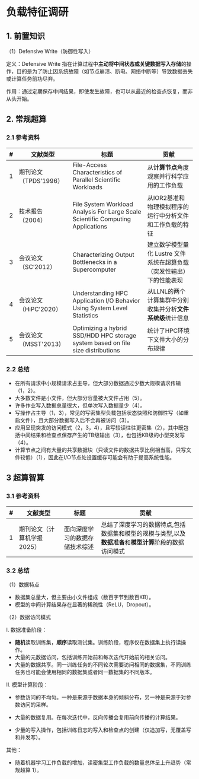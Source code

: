 # 负载特征调研

## 1. 前置知识

（1）Defensive Write（防御性写入）

定义：Defensive Write 指在计算过程中**主动将中间状态或关键数据写入存储**的操作，目的是为了防止因系统故障（如节点崩溃、断电、网络中断等）导致数据丢失或计算任务前功尽弃。

作用：通过定期保存中间结果，即使发生故障，也可以从最近的检查点恢复，而非从头开始。

## 2. 常规超算

### 2.1 参考资料

| #    | 文献类型              | 标题                                                         | 贡献                                                         |
| ---- | --------------------- | ------------------------------------------------------------ | ------------------------------------------------------------ |
| 1    | 期刊论文（TPDS’1996） | File-Access Characteristics of Parallel Scientific Workloads | 从**计算节点**角度观察并行科学应用的工作负载                 |
| 2    | 技术报告（2004）      | File System Workload Analysis For Large Scale Scientific Computing Applications | 从IOR2基准和物理模拟程序的运行中分析文件和工作负载的特征     |
| 3    | 会议论文（SC‘2012）   | Characterizing Output Bottlenecks in a Supercomputer         | 建立数学模型量化 Lustre 文件系统在超算负载（突发性输出）下的性能表现 |
| 4    | 会议论文（HiPC’2020） | Understanding HPC Application I/O Behavior  Using System Level Statistics | 从LLNL的两个计算集群中分别收集并分析**文件系统级**统计信息   |
| 5    | 会议论文（MSST'2013)  | Optimizing a hybrid SSD/HDD HPC storage system  based on file size distributions | 统计了HPC环境下文件大小的分布规律                            |

### 2.2 总结

+ 在所有请求中小规模请求占主导，但大部分数据通过少数大规模请求传输（1，2）。
+ 大多数文件是小文件，但大部分容量被大文件占用（5）。
+ 许多作业写入数据总量很大，但单次写入数据量少（4）。
+ 写操作占主导（1，3），常见的写密集型负载包括状态快照和防御性写（如重启文件），且大部分数据写入后不会再被访问（3）。
+ 应用呈现突发的访问模式（2，3，4），且写较读往往更密集（2），其中既包括中间结果和检查点保存产生的TB级输出（3），也包括KB级的小型突发写（4）。
+ 计算节点之间有大量的共享数据块（只读文件的数据共享比例相当高，只写文件较低）（1），因此在I/O节点处设置缓存可能会有助于提高系统性能。

## 3 超算智算

### 3.1 参考资料

| #    | 文献类型                   | 标题                           | 贡献                                                         |
| ---- | -------------------------- | ------------------------------ | ------------------------------------------------------------ |
| 1    | 期刊论文（计算机学报2025） | 面向深度学习的数据存储技术综述 | 总结了深度学习的数据特点,包括数据集和模型的规模与类型,以及**数据准备**和**模型计算**阶段的数据访问模式 |

### 3.2 总结

（1）数据特点

+ 数据集总量大，但主要由小文件组成（数百字节到数百KB）。
+ 模型的中间计算结果存在显著的稀疏性（ReLU，Dropout）。

（2）数据访问模式

I. 数据准备阶段：

+ **随机**读取训练集，**顺序**读取测试集。训练阶段，程序仅在数据集上执行读操作。
+ 大量的元数据访问，包括训练开始前和每次迭代开始前的相关访问。
+ 大量的数据共享。同一训练任务的不同轮次需要访问相同的数据集，不同训练任务也可能会使用相同的数据集或者同一数据集的不同版本。

II. 模型计算阶段：

+ 参数访问的不均匀。一种是来源于数据本身的倾斜分布，另一种是来源于对参数访问的采样。

+ 大量的数据复用。在每次迭代中，反向传播会复用前向传播的计算结果。
+ 少量的写入操作，包括训练日志的写入和检查点的创建（仅追加写，无覆盖写和并发写）。

其他：

+ 随着机器学习工作负载的增加，读密集型工作负载的数量总体呈上升趋势（常规超算 1）。
